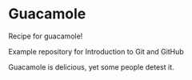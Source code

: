 # Guacamole

Recipe for guacamole!

Example repository for Introduction to Git and GitHub

Guacamole is delicious, yet some people detest it.
